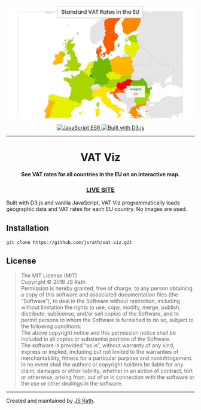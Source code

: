 <p align="center">
  <img alt="VAT Viz Screenshot" src="./screenshot.jpg" width="800" />
</p>
<p align="center">
  <a href="#">
    <img alt="JavaScript ES6" src="https://img.shields.io/badge/JavaScript-ES6-blue.svg">
  </a>
  <a href="#">
    <image alt="Built with D3.js" src="https://img.shields.io/badge/Built%20With-D3.js-green.svg" />
  </a>
</p>
<hr>
<h1 align="center">VAT Viz</h1>
<h4 align="center">See VAT rates for all countries in the EU on an interactive map.</h4>
<h3 align="center"><a href="http://projects.jsrath.com/population-trends">LIVE SITE</a></h3>

Built with D3.js and vanilla JavaScript, VAT Viz programmatically loads geographic data and VAT rates for each EU country. No images are used.  

## Installation

```sh
git clone https://github.com/jsrath/vat-viz.git
```

## License

> The MIT License (MIT)<br/> Copyright © 2018 JS Rath <br/> Permission is hereby granted, free of charge, to any person obtaining a copy of this software and associated documentation files (the “Software”), to deal in the Software without restriction, including without limitation the rights to use, copy, modify, merge, publish, distribute, sublicense, and/or sell copies of the Software, and to permit persons to whom the Software is furnished to do so, subject to the following conditions: <br/>The above copyright notice and this permission notice shall be included in all copies or substantial portions of the Software. <br/> The software is provided “as is”, without warranty of any kind, express or implied, including but not limited to the warranties of merchantability, fitness for a particular purpose and noninfringement. In no event shall the authors or copyright holders be liable for any claim, damages or other liability, whether in an action of contract, tort or otherwise, arising from, out of or in connection with the software or the use or other dealings in the software.

---

Created and maintained by [JS Rath](http://www.jsrath.com).
